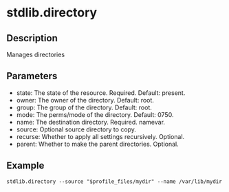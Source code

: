 # stdlib.directory

## Description

Manages directories

## Parameters

* state: The state of the resource. Required. Default: present.
* owner: The owner of the directory. Default: root.
* group: The group of the directory. Default: root.
* mode: The perms/mode of the directory. Default: 0750.
* name: The destination directory. Required. namevar.
* source: Optional source directory to copy.
* recurse: Whether to apply all settings recursively. Optional.
* parent: Whether to make the parent directories. Optional.

## Example

```shell
stdlib.directory --source "$profile_files/mydir" --name /var/lib/mydir
```

